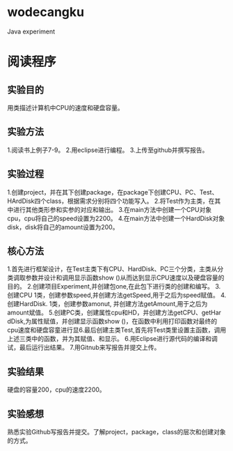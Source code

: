 # wodecangku
Java experiment

# 阅读程序

## 实验目的
用类描述计算机中CPU的速度和硬盘容量。

## 实验方法
1.阅读书上例子7-9。
2.用eclipse进行编程。
3.上传至github并撰写报告。

## 实验过程
1.创建project，并在其下创建package，在package下创建CPU、PC、Test、HArdDisk四个class，根据需求分别将四个功能写入。
2.将Test作为主类，在其中进行其他类形参和实参的对应和输出。
3.在main方法中创建一个CPU对象cpu，cpu将自己的speed设置为2200。
4.在main方法中创建一个HardDisk对象disk，disk将自己的amount设置为200。

## 核心方法
1.首先进行框架设计，在Test主类下有CPU、HardDisk、PC三个分类，主类从分类调取参数并设计和调用显示函数show ()从而达到显示CPU速度以及硬盘容量的目的。
2.创建项目Experiment,并创建包one,在此包下进行类的创建和编写。
3.创建CPU 1类，创建参数speed,并创建方法getSpeed,用于之后为speed赋值。
4.创建HardDisk. 1类，创建参数amonut, 并创建方法getAmount,用于之后为amount斌值。
5.创建PC类，创建属性cpu和HD，并创建方法getCPU、getHar dDisk,为属性赋值，并创建显示函数show ()，在函数中利用打印函数对最终的cpu速度和硬盘容童进行显6.最后创建主类Test,首先将Test类里设置主函数，调用上述三类中的函数，并为其赋值、和显示。
6.用Eclipse进行源代码的编译和调试，最后运行出结果。
7.用Gitnub来写报告并提交上传。
## 实验结果
硬盘的容量200，cpu的速度2200。

## 实验感想
熟悉实验Github写报告并提交。了解project，package，class的层次和创建对象的方式。
